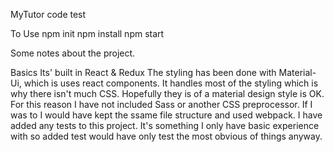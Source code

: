 MyTutor code test

To Use
npm init
npm install
npm start

Some notes about the project.

Basics
  Its' built in React & Redux
  The styling has been done with Material-Ui, which is uses react components. It handles most of the styling which is why there isn't much CSS. Hopefully they is of a material design style is OK. For this reason I have not included Sass or another CSS preprocessor. If I was to I would have kept the ssame file structure and used webpack.
  I have added any tests to this project. It's something I only have basic experience with so added test would have only test the most obvious of things anyway.

